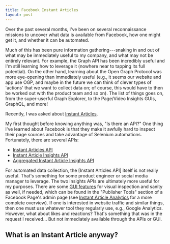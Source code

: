 ```yaml
---
title: Facebook Instant Articles
layout: post
---
```


Over the past several months, I've been on several reconnaissance missions to uncover
what data is available from Facebook, how one might get it, and whether it can be 
automated.  

Much of this has been pure information gathering---snaking in and out of what
may be immediately useful to my company, and what may not be entirely relevant.  For example,
the Graph API has been incredibly useful and I'm still learning how to leverage it (nowhere near
to tapping its full potential).  On the other hand, learning about the Open Graph Protocol 
was more eye-opening than immediately useful (e.g., it seems our website and app use OGP, and maybe
in the future we can think of clever types of 'actions' that we want to collect data on; of course, 
this would have to then be worked out with the product team and so on).  The list of things goes on,
from the super-userful Graph Explorer, to the Page/Video Insights GUIs, GraphQL, and more!

Recently, I was asked about [Instant Articles](https://developers.facebook.com/docs/instant-articles/). 

My first thought before knowing anything was, "Is there an API?"  One thing I've learned about Facebook
is that they make it awfully hard to inspect their page sources and take advantage of Selenium 
automations.  Fortunately, there are several APIs:
* [Instant Articles API](https://developers.facebook.com/docs/instant-articles/api)
* [Instant Article Insights API](https://developers.facebook.com/docs/graph-api/reference/v2.8/instant-article-insights)
* [Aggregated Instant Article Insights API](https://developers.facebook.com/docs/graph-api/reference/v2.8/instant-articles-insights-aggregated)

For automated data collection, the [Instant Articles API] itself is not really useful.  That's something
for some product engineer or social media manager to leverage.  The two insights APIs are ultimately
more useful for my purposes.  There are some 
[GUI features](https://developers.facebook.com/docs/instant-articles/analytics#dashboard) for visual 
inspection and sanity as well, if needed, which can be found in the "Publisher Tools" section of a
Facebook Page's admin page (see [Instant Article Analytics](https://developers.facebook.com/docs/instant-articles/analytics)
for a more complete overview).  If one is interested in website traffic and similar things, then one 
must use whatever tool they regularly use, e.g., Google Analytics.  However, what about likes and reactions? That's
something that was in the request I received...  But not immediately available through the APIs or GUI.

## What is an Instant Article anyway?



